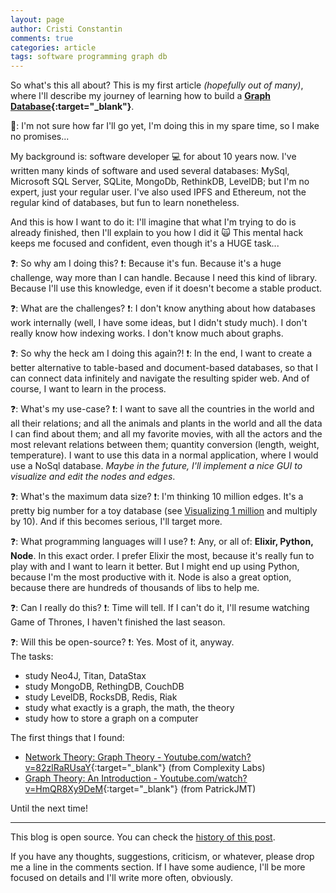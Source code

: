 ```yaml
---
layout: page
author: Cristi Constantin
comments: true
categories: article
tags: software programming graph db
---
```


So what's this all about? This is my first article *(hopefully out of many)*, where I'll describe my journey of learning how to build a **[Graph Database](https://en.wikipedia.org/wiki/Graph_database){:target="_blank"}**.

:memo:: I'm not sure how far I'll go yet, I'm doing this in my spare time, so I make no promises...

My background is: software developer :computer: for about 10 years now. I've written many kinds of software and used several databases: MySql, Microsoft SQL Server, SQLite, MongoDb, RethinkDB, LevelDB; but I'm no expert, just your regular user.
I've also used IPFS and Ethereum, not the regular kind of databases, but fun to learn nonetheless.

And this is how I want to do it: I'll imagine that what I'm trying to do is already finished, then I'll explain to you how I did it :scream_cat:
This mental hack keeps me focused and confident, even though it's a HUGE task...

:question:: So why am I doing this?
:exclamation:: Because it's fun. Because it's a huge challenge, way more than I can handle. Because I need this kind of library. Because I'll use this knowledge, even if it doesn't become a stable product.

:question:: What are the challenges?
:exclamation:: I don't know anything about how databases work internally (well, I have some ideas, but I didn't study much). I don't really know how indexing works. I don't know much about graphs.

:question:: So why the heck am I doing this again?!
:exclamation:: In the end, I want to create a better alternative to table-based and document-based databases, so that I can connect data infinitely and navigate the resulting spider web. And of course, I want to learn in the process.

:question:: What's my use-case?
:exclamation:: I want to save all the countries in the world and all their relations; and all the animals and plants in the world and all the data I can find about them; and all my favorite movies, with all the actors and the most relevant relations between them; quantity conversion (length, weight, temperature). I want to use this data in a normal application, where I would use a NoSql database. *Maybe in the future, I'll implement a nice GUI to visualize and edit the nodes and edges*.

:question:: What's the maximum data size?
:exclamation:: I'm thinking 10 million edges. It's a pretty big number for a toy database (see [Visualizing 1 million](https://en.wikipedia.org/wiki/1,000,000) and multiply by 10). And if this becomes serious, I'll target more.

:question:: What programming languages will I use?
:exclamation:: Any, or all of: **Elixir, Python, Node**. In this exact order. I prefer Elixir the most, because it's really fun to play with and I want to learn it better. But I might end up using Python, because I'm the most productive with it. Node is also a great option, because there are hundreds of thousands of libs to help me.

:question:: Can I really do this?
:exclamation:: Time will tell. If I can't do it, I'll resume watching Game of Thrones, I haven't finished the last season.

:question:: Will this be open-source?
:exclamation:: Yes. Most of it, anyway.
<br />
The tasks:

- study Neo4J, Titan, DataStax
- study MongoDB, RethingDB, CouchDB
- study LevelDB, RocksDB, Redis, Riak
- study what exactly is a graph, the math, the theory
- study how to store a graph on a computer

The first things that I found:

- [Network Theory: Graph Theory - Youtube.com/watch?v=82zlRaRUsaY](https://www.youtube.com/watch?v=82zlRaRUsaY){:target="_blank"} (from Complexity Labs)
- [Graph Theory: An Introduction - Youtube.com/watch?v=HmQR8Xy9DeM](https://www.youtube.com/watch?v=HmQR8Xy9DeM){:target="_blank"} (from PatrickJMT)

Until the next time!

-----

This blog is open source. You can check the [history of this post](https://github.com/croqaz/croqaz.github.io/commits/master/{{page.path}}).

If you have any thoughts, suggestions, criticism, or whatever, please drop me a line in the comments section.
If I have some audience, I'll be more focused on details and I'll write more often, obviously.
